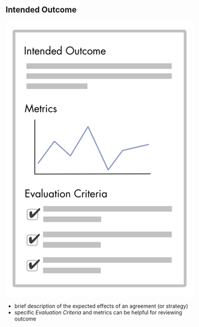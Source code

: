 ## Intended Outcome

![right,fit](img/agreements/outcome-and-criteria.png)

* brief description of the expected effects of an agreement (or strategy)
* specific *Evaluation Criteria* and metrics can be helpful for reviewing outcome
